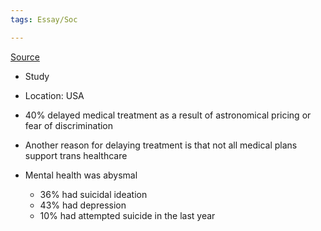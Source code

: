 ```yaml
---
tags: Essay/Soc

---
```

[Source](https://link.springer.com/article/10.1007/s11606-018-4450-6)

- Study
- Location: USA

- 40% delayed medical treatment as a result of astronomical pricing or fear of discrimination
- Another reason for delaying treatment is that not all medical plans support trans healthcare
- Mental health was abysmal
	- 36% had suicidal ideation
	- 43% had depression
	- 10% had attempted suicide in the last year